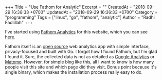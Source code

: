 +++
Title = "Use Fathom for Analytic"
Excerpt = ""
CreatedAt = "2018-09-29 16:36:33 +0700"
UpdatedAt = "2018-09-29 16:36:33 +0700"
Category = "programming"
Tags = ["linux", "go", "fathom", "analytic"]
Author = "Radhi Fadlillah"
+++

I've started using [Fathom Analytics](https://usefathom.com/) for this website, which you can see [here](https://stats.acrophobic.me/#!today). 

Fathom itself is an [open source](https://github.com/usefathom/fathom) web analytics app with simple interface, privacy-focused and built with Go. I forgot how I found Fathom, but I'm glad I found it. Sure, the collected data is not as detailed as [Google Analytics](https://analytics.google.com/analytics/web/) or [Matomo](https://matomo.org/). However, for simple blog like this, all I want to know is how many people visit this site and which page did they visit. Bonus point because it's single binary, which makes the installation process really easy to do.